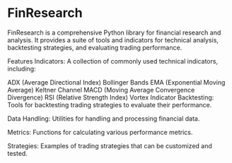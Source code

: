 # FinResearch

FinResearch is a comprehensive Python library for financial research and analysis. It provides a suite of tools and indicators for technical analysis, backtesting strategies, and evaluating trading performance.

Features
Indicators: A collection of commonly used technical indicators, including:

ADX (Average Directional Index)
Bollinger Bands
EMA (Exponential Moving Average)
Keltner Channel
MACD (Moving Average Convergence Divergence)
RSI (Relative Strength Index)
Vortex Indicator
Backtesting: Tools for backtesting trading strategies to evaluate their performance.

Data Handling: Utilities for handling and processing financial data.

Metrics: Functions for calculating various performance metrics.

Strategies: Examples of trading strategies that can be customized and tested.
